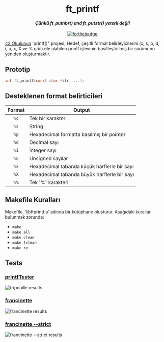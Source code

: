 <div align="center">

# ft_printf
#### *Çünkü ft_putnbr() and ft_putstr() yeterli değil*

[![forthebadge](https://forthebadge.com/images/badges/no-ragrets.svg)](https://forthebadge.com)
</div>

[42 Okulunun](https://42.fr/en/homepage/) 'printf()" projesi, Hedef, çeşitli format belirleyicilerini (c, s, p, d, i, u, x, X ve % gibi) ele alabilen printf işlevinin basitleştirilmiş bir sürümünü yeniden oluşturmaktır.

## Prototip

```c
int ft_printf(const char *str, ...);
```

## Desteklenen format belirticileri

| Format | Output |
| :-------: | ---- |
| `%c` | Tek bir karakter |
| `%s` | String  |
| `%p` | Hexadecimal formatta basılmış bir pointer |
| `%d` | Decimal sayı |
| `%i` | İnteger sayı |
| `%u` | Unsigned sayılar |
| `%x` | Hexadecimal tabanda küçük harflerle bir sayı |
| `%X` | Hexadecimal tabanda büyük harflerle bir sayı |
| `%%` | Tek '%' karakteri |

## Makefile Kuralları

Makefile, 'libftprintf.a' adında bir kütüphane oluşturur. Aşağıdaki kurallar bulunmak zorunda:
* `make`
* `make all`
* `make clean`
* `make fclean`
* `make re`

## Tests

### [printfTester](https://github.com/Tripouille/printfTester)
![tripouille results](./img/tripouille.png)

### [francinette](https://github.com/xicodomingues/francinette/blob/master/testers/printf)
![francinette results](./img/francinette.png)

### [francinette --strict](https://github.com/xicodomingues/francinette/blob/master/testers/printf)
![francinette --strict results](./img/francinette_strict.png)


